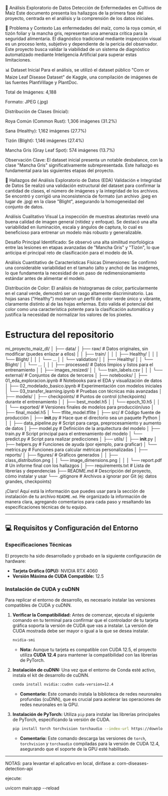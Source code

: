 🌽 Análisis Exploratorio de Datos
Detección de Enfermedades en Cultivos de Maíz
Este documento presenta los hallazgos de la primera fase del proyecto, centrada en el análisis y la comprensión de los datos iniciales.

📜 Problema y Contexto
Las enfermedades del maíz, como la roya común, el tizón foliar y la mancha gris, representan una amenaza crítica para la seguridad alimentaria. El diagnóstico tradicional mediante inspección visual es un proceso lento, subjetivo y dependiente de la pericia del observador. Este proyecto busca validar la viabilidad de un sistema de diagnóstico automatizado mediante Inteligencia Artificial para superar estas limitaciones.

📊 Dataset Inicial
Para el análisis, se utilizó el dataset público "Corn or Maize Leaf Disease Dataset" de Kaggle, una compilación de imágenes de las fuentes PlantVillage y PlantDoc.

Total de Imágenes: 4,188

Formato: JPEG (.jpg)

Distribución de Clases (Inicial):

Roya Común (Common Rust): 1,306 imágenes (31.2%)

Sana (Healthy): 1,162 imágenes (27.7%)

Tizón (Blight): 1,146 imágenes (27.4%)

Mancha Gris (Gray Leaf Spot): 574 imágenes (13.7%)

Observación Clave: El dataset inicial presenta un notable desbalance, con la clase "Mancha Gris" significativamente subrepresentada. Este hallazgo es fundamental para las siguientes etapas del proyecto.

🔬 Hallazgos del Análisis Exploratorio de Datos (EDA)
Validación e Integridad de Datos
Se realizó una validación estructural del dataset para confirmar la cantidad de clases, el número de imágenes y la integridad de los archivos. Se encontró y corrigió una inconsistencia de formato (un archivo .jpeg en lugar de .jpg) en la clase "Blight", asegurando la homogeneidad del conjunto de datos.

Análisis Cualitativo Visual
La inspección de muestras aleatorias reveló una buena calidad de imagen general (nitidez y enfoque). Se destacó una alta variabilidad en iluminación, escala y ángulos de captura, lo cual es beneficioso para entrenar un modelo más robusto y generalizable.

Desafío Principal Identificado: Se observó una alta similitud morfológica entre las lesiones en etapas avanzadas de "Mancha Gris" y "Tizón", lo que anticipa el principal reto de clasificación para el modelo de IA.

Análisis Cuantitativo de Características Físicas
Dimensiones: Se confirmó una considerable variabilidad en el tamaño (alto y ancho) de las imágenes, lo que fundamenta la necesidad de un paso de redimensionamiento estándar antes de alimentar el modelo.

Distribución de Color: El análisis de histogramas de color, particularmente en el canal verde, demostró ser un rasgo altamente discriminatorio. Las hojas sanas ("Healthy") mostraron un perfil de color verde único y vibrante, claramente distinto al de las hojas enfermas. Esto valida el potencial del color como una característica potente para la clasificación automática y justifica la necesidad de normalizar los valores de los píxeles.

# Estructura del repositorio

mi_proyecto_maiz_dl/
│
├── data/
│   ├── raw/                  # Datos originales, sin modificar (puedes enlazar a ellos)
│   │   ├── train/
│   │   │   ├── Healthy/
│   │   │   └── Blight/
│   │   │   └── ...
│   │   └── validation/
│   │       ├── Healthy/
│   │       └── Blight/
│   │       └── ...
│   │
│   ├── processed/            # Datos limpios y listos para el entrenamiento
│   │   ├── images_resized/
│   │   └── train_labels.csv
│   │
│   └── external/             # Conjuntos de datos de terceros
│
├── notebooks/
│   ├── 01_eda_exploracion.ipynb    # Notebooks para el EDA y visualización de datos
│   ├── 02_modelado_basico.ipynb    # Experimentación con modelos iniciales
│   └── 03_transfer_learning.ipynb  # Pruebas con técnicas más avanzadas
│
├── models/
│   ├── checkpoints/          # Puntos de control (checkpoints) durante el entrenamiento
│   │   ├── best_model.h5
│   │   └── epoch_10.h5
│   │
│   └── exported/             # Versiones finales de modelos para producción/uso
│       ├── final_model.h5
│       └── tflite_model.tflite
│
├── src/                      # Código fuente de producción
│   ├── __init__.py           # Hace que el directorio sea un paquete Python
│   │
│   ├── data_pipeline.py      # Script para carga, preprocesamiento y aumento de datos
│   ├── model.py              # Definición de la arquitectura del modelo
│   ├── train.py              # Script principal para el entrenamiento del modelo
│   └── predict.py            # Script para realizar predicciones
│
├── utils/
│   ├── __init__.py
│   ├── helpers.py            # Funciones de ayuda (por ejemplo, para graficar)
│   └── metrics.py            # Funciones para calcular métricas personalizadas
│
├── reports/
│   ├── figures/              # Gráficos generados
│   │   ├── class_distribution.png
│   │   └── image_dimensions.png
│   │
│   └── report.pdf            # Un informe final con los hallazgos
│
├── requirements.txt          # Lista de librerías y dependencias
├── README.md                 # Descripción del proyecto, cómo instalar y usar
└── .gitignore                # Archivos a ignorar por Git (ej: datos grandes, checkpoints)


¡Claro\! Aquí está la información que puedes usar para la sección de instalación de tu archivo `README.md`. He organizado la información de manera clara, agregando comentarios para cada paso y resaltando las especificaciones técnicas de tu equipo.

-----

## 💻 Requisitos y Configuración del Entorno

### Especificaciones Técnicas

El proyecto ha sido desarrollado y probado en la siguiente configuración de hardware:

  * **Tarjeta Gráfica (GPU):** NVIDIA RTX 4060
  * **Versión Máxima de CUDA Compatible:** 12.5

### Instalación de CUDA y cuDNN

Para replicar el entorno de desarrollo, es necesario instalar las versiones compatibles de CUDA y cuDNN.

1.  **Verificar la Compatibilidad:** Antes de comenzar, ejecuta el siguiente comando en tu terminal para confirmar que el controlador de tu tarjeta gráfica soporta la versión de CUDA que vas a instalar. La versión de CUDA mostrada debe ser mayor o igual a la que se desea instalar.

    ```bash
    nvidia-smi
    ```

      * **Nota:** Aunque tu tarjeta es compatible con CUDA 12.5, el proyecto utiliza **CUDA 12.4** para mantener la compatibilidad con las librerías de PyTorch.

2.  **Instalación de cuDNN:** Una vez que el entorno de Conda esté activo, instala el kit de desarrollo de cuDNN.

    ```bash
    conda install nvidia::cudnn cuda-version=12.4
    ```

      * **Comentario:** Este comando instala la biblioteca de redes neuronales profundas (cuDNN), que es crucial para acelerar las operaciones de redes neuronales en la GPU.

3.  **Instalación de PyTorch:** Utiliza `pip` para instalar las librerías principales de PyTorch, especificando la versión de CUDA.

    ```bash
    pip install torch torchvision torchaudio --index-url https://download.pytorch.org/whl/cu124
    ```

      * **Comentario:** Este comando descarga las versiones de `torch`, `torchvision` y `torchaudio` compiladas para la versión de CUDA 12.4, asegurando que el soporte de la GPU esté habilitado.

-----



NOTAS:
para levantar el aplicativo en local, dirifase a:
corn-diseases-detection-api

ejecute:

uvicorn main:app --reload